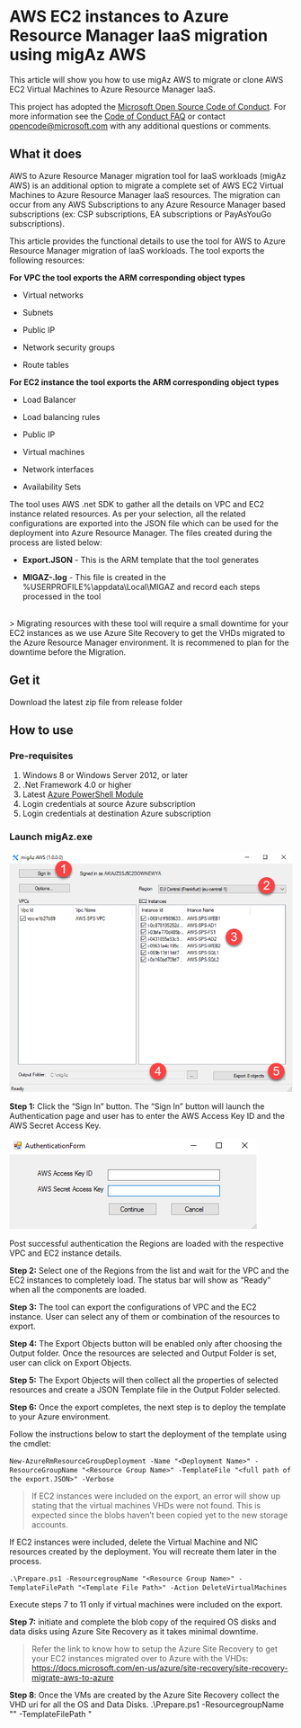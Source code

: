 # AWS EC2 instances to Azure Resource Manager IaaS migration using migAz AWS

This article will show you how to use migAz AWS to migrate or clone AWS EC2 Virtual Machines  to Azure Resource Manager IaaS.

This project has adopted the [Microsoft Open Source Code of Conduct](https://opensource.microsoft.com/codeofconduct/). For more information see the [Code of Conduct FAQ](https://opensource.microsoft.com/codeofconduct/faq/) or contact [opencode@microsoft.com](mailto:opencode@microsoft.com) with any additional questions or comments.

## What it does

AWS to Azure Resource Manager migration tool for IaaS workloads (migAz AWS) is an additional option to migrate a complete set of AWS EC2 Virtual Machines to Azure Resource Manager IaaS resources. The migration can occur from any AWS Subscriptions to any Azure Resource Manager based subscriptions (ex: CSP subscriptions, EA subscriptions or PayAsYouGo subscriptions).

This article provides the functional details to use the tool for AWS to Azure Resource Manager migration of IaaS workloads. The tool exports the following resources:


**For VPC the tool exports the ARM corresponding object types**

- Virtual networks

- Subnets

- Public IP

- Network security groups

- Route tables

**For EC2 instance the tool exports the ARM corresponding object types**

- Load Balancer

- Load balancing rules

- Public IP


- Virtual machines

- Network interfaces

- Availability Sets

The tool uses AWS .net SDK to gather all the details on VPC and EC2 instance related resources. As per your selection, all the related configurations are exported into the JSON file which can be used for the deployment into Azure Resource Manager. The files created during the process are listed below:

- **Export.JSON** - This is the ARM template that the tool generates

- **MIGAZ-<YYYYMMDD>.log** - This file is created in the %USERPROFILE%\appdata\Local\MIGAZ and record each steps processed in the tool


<br>
> Migrating resources with these tool will require a small downtime for your EC2 instances as we use Azure Site Recovery to get the VHDs migrated to the Azure Resource Manager environment. It is recommened to plan for the downtime before the Migration. 

<br>

## Get it
Download the latest zip file from release folder

## How to use

### Pre-requisites
1. Windows 8 or Windows Server 2012, or later
2. .Net Framework 4.0 or higher
3. Latest [Azure PowerShell Module](https://azure.microsoft.com/en-us/documentation/articles/powershell-install-configure)
4. Login credentials at source Azure subscription
5. Login credentials at destination Azure subscription

### Launch migAz.exe

![migAz main window](./media/virtual-machines-windows-migration-migaz/main.png)

**Step 1:** Click the “Sign In” button. The “Sign In” button will launch the Authentication page and user has to enter the AWS Access Key ID and the AWS Secret Access Key.

![migAz main window](./media/virtual-machines-windows-migration-migaz/login.png)

Post successful authentication the Regions are loaded with the respective VPC and EC2 instance details.

**Step 2:** Select one of the Regions from the list and wait for the VPC and the EC2 instances to completely load. The status bar will show as “Ready” when all the components are loaded.

**Step 3:** The tool can export the configurations of VPC and the EC2 instance. User can select any of them or combination of the resources to export.

**Step 4:** The Export Objects button will be enabled only after choosing the Output folder. Once the resources are selected and Output Folder is set, user can click on Export Objects.

**Step 5:** The Export Objects will then collect all the properties of selected resources and create a JSON Template file in the Output Folder selected.

**Step 6:** Once the export completes, the next step is  to deploy the template to your Azure environment. 

Follow the instructions below to start the deployment of the template using the cmdlet:


    New-AzureRmResourceGroupDeployment -Name "<Deployment Name>" -ResourceGroupName "<Resource Group Name>" -TemplateFile "<full path of the export.JSON>" -Verbose

> If EC2 instances were included on the export, an error will show up stating that the virtual machines VHDs were not found. This is expected since the blobs haven’t been copied yet to the new storage accounts.

If EC2 instances were included, delete the Virtual Machine and NIC resources created by the deployment. You will recreate them later in the process.


    .\Prepare.ps1 -ResourcegroupName "<Resource Group Name>" -TemplateFilePath "<Template File Path>" -Action DeleteVirtualMachines

Execute steps 7 to 11 only if virtual machines were included on the export.

**Step 7:** initiate and complete the blob copy of the required OS disks and data disks using Azure Site Recovery as it takes minimal downtime.

> Refer the link to know how to setup the Azure Site Recovery to get your EC2 instances migrated over to Azure with the VHDs:  https://docs.microsoft.com/en-us/azure/site-recovery/site-recovery-migrate-aws-to-azure

**Step 8**: Once the VMs are created by the Azure Site Recovery collect the VHD uri for all the OS and Data Disks.
    .\Prepare.ps1 -ResourcegroupName "<Resource Group Name>" -TemplateFilePath "<Template File Path>" -Action UpdateTemplateDisks

**Step 9:** Delete the Virtual Machine and NIC resources created by the Azure Site Recovery. All VHDs will be kept.
    .\Prepare.ps1 -ResourcegroupName "<Resource Group Name>" -TemplateFilePath "<Template File Path>" -Action DeleteVirtualMachines

**Step 10:** Re-deploy the export.JSON template since the VHD’s required for the virtual machines are available now.
    New-AzureRmResourceGroupDeployment -Name "<Deployment Name>" -ResourceGroupName "<Resource Group Name>" -TemplateFile "<full path of the export.JSON>" -Verbose

**Step 11:** Because the tool creates a Load Balancer with new DNS names, after the migration is complete, you need to change the DNS records that were pointing to the AWS Loadbalancer DNS name or IP to point to the new Load Balancer DNS name or IP.

## Tool Options

![migAz options window](./media/virtual-machines-windows-migration-migaz/options.png)

### Uniqueness suffix

When exporting storage accounts, the tool appends to the resource name the “uniqueness suffix” string to avoid names conflicts. You have the option to change this uniqueness suffix string.

### Build empty environment

If this option is selected, the selected virtual machines will be exported to export.json file as new virtual machines with empty data disks. By default, Windows virtual machines will be created using Windows Server 2012 R2 Datacenter SKU and Linux virtual machine will be created using Ubuntu Server 16.04.0-LTS SKU. You can change this by editing the export.json template and change the image references.

### Auto select dependencies

If this option is selected, when you select a EC2 instance, any dependent VPC is selected automatically.

### Save selection

If this option is selected, migAz will record the last selected resources per each subscription. When you reopen the tool, the same resources will be automatically selected.

### Allow telemetry collection

“Allow telemetry collection” is enabled by default. It is used to collect information such as AWS Access Key ID, Processed Resource Type, Processed Resource Location and the Execution date. This data is collected only to know the tool usage and it will remain only with the development team. You can disable this at any time.



## Scenarios

### Migration using new virtual network with different address space

One of the biggest priorities when planning for an ASM to ARM migration is to minimize the solution downtime. When possible, application level data replication is the option that guarantees minimal downtime, for example using SQL Server AlwaysOn replication.

If the migration scenario allows to create a new ARM virtual network with a different address space, you can create a site 2 site VPN connecting both AWS and ARM virtual networks. This will allow you to deploy an additional server on the new ARM environment, replicate the data and failover service with minimal downtime.

You can leverage migAz to help on the migration of servers that do not require data replication, like application servers and web servers.

### Migration using new virtual network with same address space

If it’s not possible to have a new ARM virtual network with a different address space, you will use the tool to migrate all solution virtual machines, but you need to plan for a downtime window. The downtime will be as large as the largest virtual machine to migrate (Depends on the total time required by the Unplanned Failover in Azure Site Recovery).

### Clone environment for testing

Planning and testing are key for a successful migration. The tool enables you to create a full copy of the environment and test it when deployed to ARM. This will allow you to proactively identify any configuration change required during the final migration execution.

### Clone environment with new virtual machines and data disks
It’s entirely possible that you opt for a full redeployment of the solution during the migration to ARM environment. The tool can help you to setup a new environment with similar configuration but with new and empty virtual machines.

Use “Build empty environment” option to enable this.



## Notes

### Storage accounts

A single Storage Account is created during the export process for all the Virtual Machines selected. All Virtual Machines will have the VHD uri referring to the same Storage Account. In case of multiple storage account required or if there is a need to change the storage account uri we need to handle it manually by modifying the JSON template exported by the tool before the deployment. 

### Loadbalancers & Availability Sets

The tool exports all the configured Loadbalancers for an EC2 instance selected and attach it with an availability set. There are chances that an EC2 instance is configured with more than 1 Loadbalancers in AWS. As the Azure supports only 1 loadbalancer per Virtual Machine, we need to manually update the JSON template to configure the Virtual Machine with only one loadbalancer and remove all the references of excluded loadbalancers and their availability sets.  



### Troubleshooting
The detailed logs  are captured in the location %USERPROFILE%\appdata\Local\\MigAz with the file name migAz-<YYYYMMDD>.log
In case of any issues during the deployment of the export.JSON you need to troubleshoot the template properties and fix the invalid entries. Report any issue on the tool site.


## Release Notes

